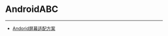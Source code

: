# AndroidABC

-----------------------------------------------------------------------------------------------------------------------------------------------------------------------------------------------------------

* [Andorid屏幕适配方案](https://github.com/xianfeng92/AndroidABC/blob/master/notes/Android%E5%B1%8F%E5%B9%95%E8%87%AA%E9%80%82%E5%BA%94.md)
